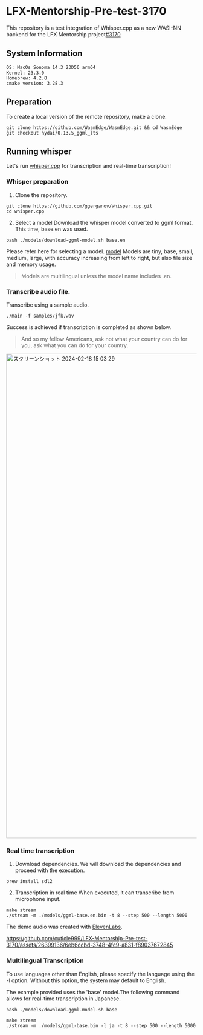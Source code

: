 # LFX-Mentorship-Pre-test-3170
This repository is a test integration of Whisper.cpp as a new WASI-NN backend for the LFX Mentorship project[#3170](https://github.com/WasmEdge/WasmEdge/issues/3170)

## System Information
```
OS: MacOs Sonoma 14.3 23D56 arm64
Kernel: 23.3.0
Homebrew: 4.2.8
cmake version: 3.28.3
```
  
## Preparation

To create a local version of the remote repository, make a clone.

```
git clone https://github.com/WasmEdge/WasmEdge.git && cd WasmEdge
git checkout hydai/0.13.5_ggml_lts
```

## Running whisper
Let's run [whisper.cpp](https://github.com/ggerganov/whisper.cpp) for transcription and real-time transcription!

### Whisper preparation
1. Clone the repository.
```
git clone https://github.com/ggerganov/whisper.cpp.git
cd whisper.cpp
```

2. Select a model
Download the whisper model converted to ggml format. This time, base.en was used.

```
bash ./models/download-ggml-model.sh base.en
```

Please refer here for selecting a model.
[model](https://github.com/ggerganov/whisper.cpp/blob/master/models/README.md)
Models are tiny, base, small, medium, large, with accuracy increasing from left to right, but also file size and memory usage.
>Models are multilingual unless the model name includes .en.

### Transcribe audio file.
Transcribe using a sample audio.

```
./main -f samples/jfk.wav
```

Success is achieved if transcription is completed as shown below.
>And so my fellow Americans, ask not what your country can do for you, ask what you can do for your country.
<img width="1279" alt="スクリーンショット 2024-02-18 15 03 29" src="https://github.com/cuticle999/LFX-test/assets/26399136/01a0fe06-6538-48ee-a05a-4e83280bc6e9">

### Real time transcription

1. Download dependencies.
We will download the dependencies and proceed with the execution.

```brew install sdl2```

2. Transcription in real time
When executed, it can transcribe from microphone input.

```
make stream
./stream -m ./models/ggml-base.en.bin -t 8 --step 500 --length 5000
```

The demo audio was created with [ElevenLabs](https://elevenlabs.io/).

https://github.com/cuticle999/LFX-Mentorship-Pre-test-3170/assets/26399136/6eb6ccbd-3748-4fc9-a831-f89037672845

### Multilingual Transcription
To use languages other than English, please specify the language using the -l option. Without this option, the system may default to English.

The example provided uses the 'base' model.The following command allows for real-time transcription in Japanese.

```
bash ./models/download-ggml-model.sh base
```

```
make stream
./stream -m ./models/ggml-base.bin -l ja -t 8 --step 500 --length 5000
```

